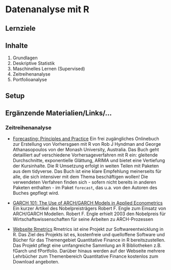 # Datenanalyse mit R

## Lernziele

## Inhalte

1. Grundlagen
2. Deskriptive Statistik
3. Maschinelles Lernen (Supervised)
4. Zeitreihenanalyse
5. Portfolioanalyse

## Setup


## Ergänzende Materialien/Links/...

### Zeitreihenanalyse

- [Forecasting: Principles and Practice](https://otexts.com/fpp2/)
Ein frei zugängliches Onlinebuch zur Erstellung von Vorhersgaen mit R von Rob J Hyndman and George Athanasopoulos von der Monash University, Australia. Das Buch geht detailliert auf verschiedene Vorhersageverfahren mit R ein: gleitende Durchschnitte, exponentielle Glättung, ARIMA und bietet eine Vertiefung der Kursinhalte. Die R Umsetzung erfolgt in weiten Teilen mit Paketen aus dem tidyverse. Das Buch ist eine klare Empfehlung meinerseits für alle, die sich intensiver mit dem Thema beschäftigen wollen! Die verwendeten Verfahren finden sich - sofern nicht bereits in anderen Paketen enthalten - im Paket `forecast`, das u.a. von den Autoren des Buches gepflegt wird.

- [GARCH 101: The Use of ARCH/GARCH Models in Applied Econometrics](https://www.aeaweb.org/articles?id=10.1257/jep.15.4.157)
Ein kurzer Artikel des Nobelpreisträgers Robert F. Engle zum Einsatz von ARCH/GARCH Modellen. Robert F. Engle erhielt 2003 den Nobelpreis für Wirtschaftswissenschaften für seine Arbeiten zu ARCH-Prozessen

- [Webseite Rmetrics](https://www.rmetrics.org/)
Rmetrics ist eine Projekt zur Softwareentwicklung in R. Das Ziel des Projekts ist es, kostenfreie und quelloffene Software und Bücher für das Themengebiet Quantitative Finance in R bereitszustellen. Das Projekt pflegt eine umfangreiche Sammlung an R Bibliotheken z.B. fGarch und fPortfolio. Darüber hinaus werden auf der Webseite mehrere Lehrbücher zum Themenbereich Quantitative Finance kostenlos zum Download angeboten.
